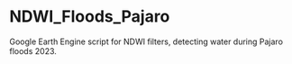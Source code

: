 # NDWI_Floods_Pajaro
Google Earth Engine script for NDWI filters, detecting water during Pajaro floods 2023.
